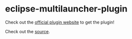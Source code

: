 # eclipse-multilauncher-plugin

Check out the [official plugin website](https://corradoparisi.github.io/eclipse-multilauncher-plugin/) to get the plugin!

Check out the [source](https://github.com/corradoparisi/eclipse-multilauncher).
